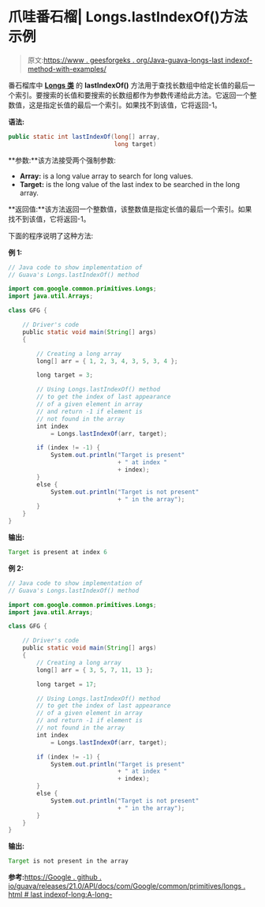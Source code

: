 # 爪哇番石榴| Longs.lastIndexOf()方法示例

> 原文:[https://www . geesforgeks . org/Java-guava-longs-last indexof-method-with-examples/](https://www.geeksforgeeks.org/java-guava-longs-lastindexof-method-with-examples/)

番石榴库中 **[Longs 类](https://www.geeksforgeeks.org/longs-class-guava-java/)** 的 **lastIndexOf()** 方法用于查找长数组中给定长值的最后一个索引。要搜索的长值和要搜索的长数组都作为参数传递给此方法。它返回一个整数值，这是指定长值的最后一个索引。如果找不到该值，它将返回-1。

**语法:**

```java
public static int lastIndexOf(long[] array,
                              long target)

```

**参数:**该方法接受两个强制参数:

*   **Array:** is a long value array to search for long values.
*   **Target:** is the long value of the last index to be searched in the long array.

**返回值:**该方法返回一个整数值，该整数值是指定长值的最后一个索引。如果找不到该值，它将返回-1。

下面的程序说明了这种方法:

**例 1:**

```java
// Java code to show implementation of
// Guava's Longs.lastIndexOf() method

import com.google.common.primitives.Longs;
import java.util.Arrays;

class GFG {

    // Driver's code
    public static void main(String[] args)
    {

        // Creating a long array
        long[] arr = { 1, 2, 3, 4, 3, 5, 3, 4 };

        long target = 3;

        // Using Longs.lastIndexOf() method
        // to get the index of last appearance
        // of a given element in array
        // and return -1 if element is
        // not found in the array
        int index
            = Longs.lastIndexOf(arr, target);

        if (index != -1) {
            System.out.println("Target is present"
                               + " at index "
                               + index);
        }
        else {
            System.out.println("Target is not present"
                               + " in the array");
        }
    }
}
```

**输出:**

```java
Target is present at index 6

```

**例 2:**

```java
// Java code to show implementation of
// Guava's Longs.lastIndexOf() method

import com.google.common.primitives.Longs;
import java.util.Arrays;

class GFG {

    // Driver's code
    public static void main(String[] args)
    {
        // Creating a long array
        long[] arr = { 3, 5, 7, 11, 13 };

        long target = 17;

        // Using Longs.lastIndexOf() method
        // to get the index of last appearance
        // of a given element in array
        // and return -1 if element is
        // not found in the array
        int index
            = Longs.lastIndexOf(arr, target);

        if (index != -1) {
            System.out.println("Target is present"
                               + " at index "
                               + index);
        }
        else {
            System.out.println("Target is not present"
                               + " in the array");
        }
    }
}
```

**输出:**

```java
Target is not present in the array

```

**参考:**[https://Google . github . io/guava/releases/21.0/API/docs/com/Google/common/primitives/longs . html # last indexof-long:A-long-](https://google.github.io/guava/releases/21.0/api/docs/com/google/common/primitives/Longs.html#lastIndexOf-long:A-long-)
